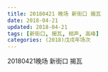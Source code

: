 ```yaml
---
title: 20180421 晚场 新街口 揭瓦
date: 2018-04-21
updated: 2018-04-21
tags: [新街口, 揭瓦, 相声, 高峰]
categories: (2018)戊戌年场次 
---
```

20180421晚场 新街口 揭瓦
